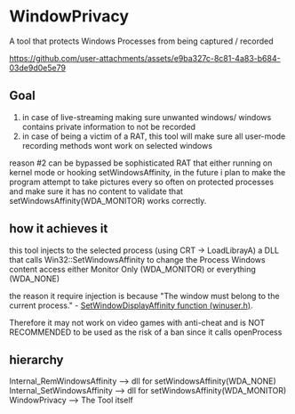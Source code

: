 # WindowPrivacy
 A tool that protects Windows Processes from being captured / recorded

https://github.com/user-attachments/assets/e9ba327c-8c81-4a83-b684-03de9d0e5e79

## Goal
1. in case of live-streaming making sure unwanted windows/ windows contains private information to not be recorded
2. in case of being a victim of a RAT, this tool will make sure all user-mode recording methods wont work on selected windows

reason #2 can be bypassed be sophisticated RAT that either running on kernel mode or hooking setWindowsAffinity,
in the future i plan to make the program attempt to take pictures every so often on protected processes and make sure it has no content to validate that setWindowsAffinity(WDA_MONITOR) works correctly.

## how it achieves it
this tool injects to the selected process (using CRT -> LoadLibrayA) a DLL that calls Win32::SetWindowsAffinity
to change the Process Windows content access either Monitor Only (WDA_MONITOR) or everything (WDA_NONE)

the reason it require injection is because "The window must belong to the current process." - [SetWindowDisplayAffinity function (winuser.h)](https://learn.microsoft.com/en-us/windows/win32/api/winuser/nf-winuser-setwindowdisplayaffinity).

Therefore it may not work on video games with anti-cheat and is NOT RECOMMENDED to be used as the risk of a ban since it calls openProcess

## hierarchy
Internal_RemWindowsAffinity --> dll for setWindowsAffinity(WDA_NONE)
Internal_SetWindowsAffinity --> dll for setWindowsAffinity(WDA_MONITOR)
WindowPrivacy --> The Tool itself
